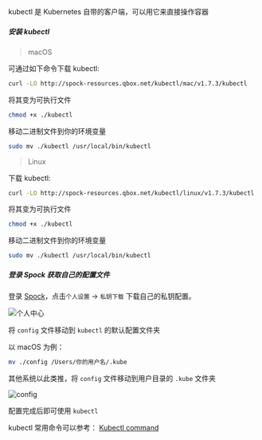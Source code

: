 
kubectl 是 Kubernetes 自带的客户端，可以用它来直接操作容器

##### 安装 kubectl

> macOS

可通过如下命令下载 kubectl:


```bash
curl -LO http://spock-resources.qbox.net/kubectl/mac/v1.7.3/kubectl
```

将其变为可执行文件

```bash
chmod +x ./kubectl
```

移动二进制文件到你的环境变量
```bash
sudo mv ./kubectl /usr/local/bin/kubectl
```


> Linux

下载 kubectl:

```bash
curl -LO http://spock-resources.qbox.net/kubectl/linux/v1.7.3/kubectl
```

将其变为可执行文件

```bash
chmod +x ./kubectl
```

移动二进制文件到你的环境变量

```bash
sudo mv ./kubectl /usr/local/bin/kubectl
```

##### 登录 Spock 获取自己的配置文件

登录 [Spock](http://spock.qiniu.io)，点击`个人设置` -> `私钥下载` 下载自己的私钥配置。

![个人中心](_images/spock-profile.png "个人中心")


将 `config` 文件移动到 `kubectl` 的默认配置文件夹

以 macOS 为例：

```bash
mv ./config /Users/你的用户名/.kube
```
其他系统以此类推，将 `config` 文件移动到用户目录的 `.kube` 文件夹

![config](_images/kube-config.png "config")

配置完成后即可使用 `kubectl`


kubectl 常用命令可以参考：
[Kubectl command](https://kubernetes.io/docs/reference/generated/kubectl/kubectl-commands)
